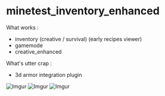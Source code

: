 # minetest_inventory_enhanced

What works :

 - inventory (creative / survival) (early recipes viewer)
 - gamemode
 - creative_enhanced
 
What's utter crap :

 - 3d armor integration plugin

![Imgur](http://i.imgur.com/ZYZsC5H.png)
![Imgur](http://i.imgur.com/YO1MEJ2.png)
![Imgur](http://i.imgur.com/j1RRUJr.png)
